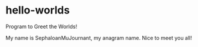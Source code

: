 # hello-worlds
Program to Greet the Worlds!

My name is SephaloanMuJournant, my anagram name. Nice to meet you all!
